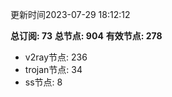 更新时间2023-07-29 18:12:12

**总订阅: 73**
**总节点: 904**
**有效节点: 278**
- v2ray节点: 236
- trojan节点: 34
- ss节点: 8
